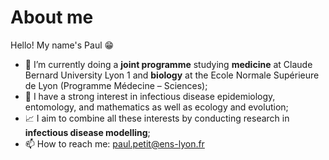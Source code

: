 # About me

Hello! My name's Paul 😁

- 🦠 I’m currently doing a **joint programme** studying **medicine** at Claude Bernard University Lyon 1 and **biology** at the Ecole Normale Supérieure de Lyon (Programme Médecine – Sciences);
- 🧬 I have a strong interest in infectious disease epidemiology, entomology, and mathematics as well as ecology and evolution;
- 📈 I aim to combine all these interests by conducting research in **infectious disease modelling**;
- 📫 How to reach me: paul.petit@ens-lyon.fr
